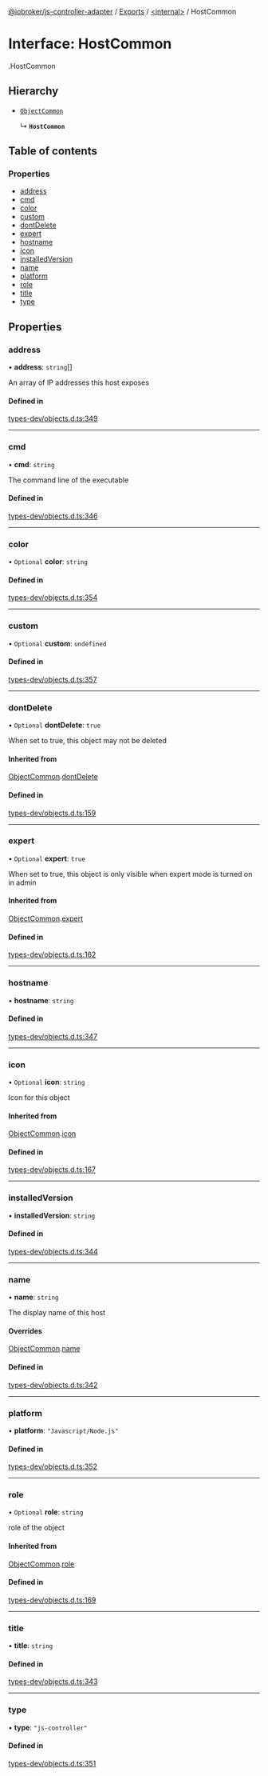 [@iobroker/js-controller-adapter](../README.md) / [Exports](../modules.md) / [<internal\>](../modules/internal_.md) / HostCommon

# Interface: HostCommon

[<internal>](../modules/internal_.md).HostCommon

## Hierarchy

- [`ObjectCommon`](internal_.ObjectCommon.md)

  ↳ **`HostCommon`**

## Table of contents

### Properties

- [address](internal_.HostCommon.md#address)
- [cmd](internal_.HostCommon.md#cmd)
- [color](internal_.HostCommon.md#color)
- [custom](internal_.HostCommon.md#custom)
- [dontDelete](internal_.HostCommon.md#dontdelete)
- [expert](internal_.HostCommon.md#expert)
- [hostname](internal_.HostCommon.md#hostname)
- [icon](internal_.HostCommon.md#icon)
- [installedVersion](internal_.HostCommon.md#installedversion)
- [name](internal_.HostCommon.md#name)
- [platform](internal_.HostCommon.md#platform)
- [role](internal_.HostCommon.md#role)
- [title](internal_.HostCommon.md#title)
- [type](internal_.HostCommon.md#type)

## Properties

### address

• **address**: `string`[]

An array of IP addresses this host exposes

#### Defined in

[types-dev/objects.d.ts:349](https://github.com/ioBroker/ioBroker.js-controller/blob/40736237/packages/types-dev/objects.d.ts#L349)

___

### cmd

• **cmd**: `string`

The command line of the executable

#### Defined in

[types-dev/objects.d.ts:346](https://github.com/ioBroker/ioBroker.js-controller/blob/40736237/packages/types-dev/objects.d.ts#L346)

___

### color

• `Optional` **color**: `string`

#### Defined in

[types-dev/objects.d.ts:354](https://github.com/ioBroker/ioBroker.js-controller/blob/40736237/packages/types-dev/objects.d.ts#L354)

___

### custom

• `Optional` **custom**: `undefined`

#### Defined in

[types-dev/objects.d.ts:357](https://github.com/ioBroker/ioBroker.js-controller/blob/40736237/packages/types-dev/objects.d.ts#L357)

___

### dontDelete

• `Optional` **dontDelete**: ``true``

When set to true, this object may not be deleted

#### Inherited from

[ObjectCommon](internal_.ObjectCommon.md).[dontDelete](internal_.ObjectCommon.md#dontdelete)

#### Defined in

[types-dev/objects.d.ts:159](https://github.com/ioBroker/ioBroker.js-controller/blob/40736237/packages/types-dev/objects.d.ts#L159)

___

### expert

• `Optional` **expert**: ``true``

When set to true, this object is only visible when expert mode is turned on in admin

#### Inherited from

[ObjectCommon](internal_.ObjectCommon.md).[expert](internal_.ObjectCommon.md#expert)

#### Defined in

[types-dev/objects.d.ts:162](https://github.com/ioBroker/ioBroker.js-controller/blob/40736237/packages/types-dev/objects.d.ts#L162)

___

### hostname

• **hostname**: `string`

#### Defined in

[types-dev/objects.d.ts:347](https://github.com/ioBroker/ioBroker.js-controller/blob/40736237/packages/types-dev/objects.d.ts#L347)

___

### icon

• `Optional` **icon**: `string`

Icon for this object

#### Inherited from

[ObjectCommon](internal_.ObjectCommon.md).[icon](internal_.ObjectCommon.md#icon)

#### Defined in

[types-dev/objects.d.ts:167](https://github.com/ioBroker/ioBroker.js-controller/blob/40736237/packages/types-dev/objects.d.ts#L167)

___

### installedVersion

• **installedVersion**: `string`

#### Defined in

[types-dev/objects.d.ts:344](https://github.com/ioBroker/ioBroker.js-controller/blob/40736237/packages/types-dev/objects.d.ts#L344)

___

### name

• **name**: `string`

The display name of this host

#### Overrides

[ObjectCommon](internal_.ObjectCommon.md).[name](internal_.ObjectCommon.md#name)

#### Defined in

[types-dev/objects.d.ts:342](https://github.com/ioBroker/ioBroker.js-controller/blob/40736237/packages/types-dev/objects.d.ts#L342)

___

### platform

• **platform**: ``"Javascript/Node.js"``

#### Defined in

[types-dev/objects.d.ts:352](https://github.com/ioBroker/ioBroker.js-controller/blob/40736237/packages/types-dev/objects.d.ts#L352)

___

### role

• `Optional` **role**: `string`

role of the object

#### Inherited from

[ObjectCommon](internal_.ObjectCommon.md).[role](internal_.ObjectCommon.md#role)

#### Defined in

[types-dev/objects.d.ts:169](https://github.com/ioBroker/ioBroker.js-controller/blob/40736237/packages/types-dev/objects.d.ts#L169)

___

### title

• **title**: `string`

#### Defined in

[types-dev/objects.d.ts:343](https://github.com/ioBroker/ioBroker.js-controller/blob/40736237/packages/types-dev/objects.d.ts#L343)

___

### type

• **type**: ``"js-controller"``

#### Defined in

[types-dev/objects.d.ts:351](https://github.com/ioBroker/ioBroker.js-controller/blob/40736237/packages/types-dev/objects.d.ts#L351)
